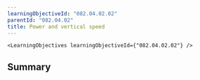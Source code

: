 ```yaml
---
learningObjectiveId: "082.04.02.02"
parentId: "082.04.02"
title: Power and vertical speed
---
```


```tsx eval
<LearningObjectives learningObjectiveId={"082.04.02.02"} />
```

## Summary

